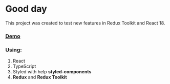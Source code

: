 # Good day

This project was created to test new features in Redux Toolkit and React 18. 

### [Demo](https://foxescoin.github.io/todo-list/)

### Using:

1. React 
2. TypeScript
3. Styled with help **styled-components**
4. **Redux** and **Redux Toolkit**
